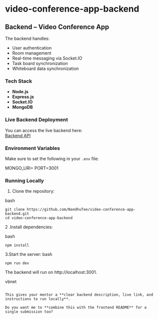 # video-conference-app-backend
## Backend – Video Conference App

The backend handles:

- User authentication  
- Room management  
- Real-time messaging via Socket.IO  
- Task board synchronization  
- Whiteboard data synchronization  

### Tech Stack

- **Node.js**  
- **Express.js**  
- **Socket.IO**  
- **MongoDB**  

### Live Backend Deployment

You can access the live backend here:  
[Backend API](https://video-conference-app-backend-nz6e.onrender.com/)

### Environment Variables

Make sure to set the following in your `.env` file:

MONGO_URI=<Your MongoDB connection string>
PORT=3001

### Running Locally

1. Clone the repository:
   
bash 
```
git clone https://github.com/NandhuTee/video-conference-app-backend.git
cd video-conference-app-backend
```

2 .Install dependencies:

bash 
```
npm install
```

3.Start the server:
bash
```
npm run dev
```
The backend will run on http://localhost:3001.

vbnet
```

This gives your mentor a **clear backend description, live link, and instructions to run locally**.  

Do you want me to **combine this with the frontend README** for a single submission too?
```

